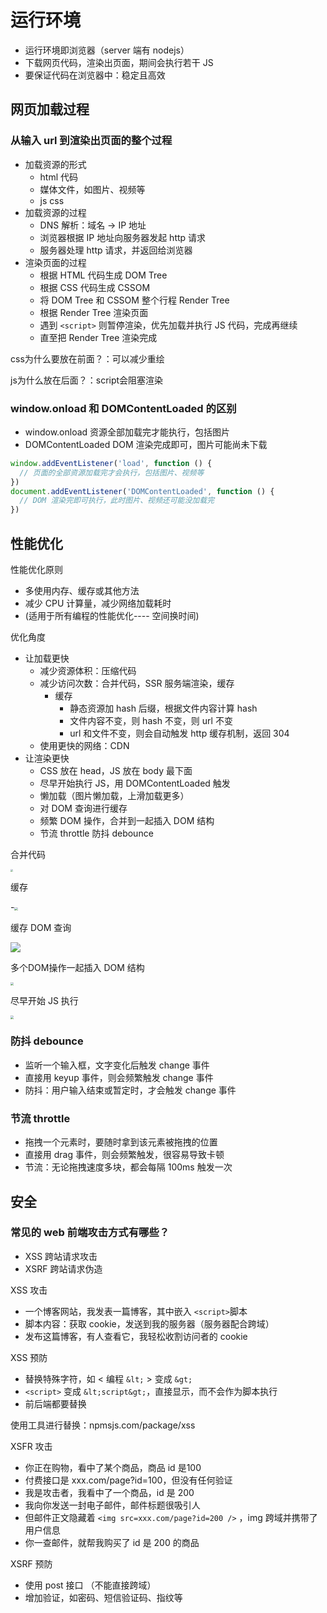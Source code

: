 # 运行环境

- 运行环境即浏览器（server 端有 nodejs）
- 下载网页代码，渲染出页面，期间会执行若干 JS
- 要保证代码在浏览器中：稳定且高效

## 网页加载过程

### 从输入 url 到渲染出页面的整个过程

- 加载资源的形式
  - html 代码
  - 媒体文件，如图片、视频等
  - js css
- 加载资源的过程
  - DNS 解析：域名 -> IP 地址
  - 浏览器根据 IP 地址向服务器发起 http 请求
  - 服务器处理 http 请求，并返回给浏览器
- 渲染页面的过程
  - 根据 HTML 代码生成 DOM Tree
  - 根据 CSS 代码生成 CSSOM
  - 将 DOM Tree 和 CSSOM 整个行程 Render Tree
  - 根据 Render Tree 渲染页面
  - 遇到 `<script>` 则暂停渲染，优先加载并执行 JS 代码，完成再继续
  - 直至把 Render Tree 渲染完成

css为什么要放在前面？：可以减少重绘

js为什么放在后面？：script会阻塞渲染

### window.onload 和 DOMContentLoaded 的区别

- window.onload 资源全部加载完才能执行，包括图片
- DOMContentLoaded DOM 渲染完成即可，图片可能尚未下载

```js
window.addEventListener('load', function () {
  // 页面的全部资源加载完才会执行，包括图片、视频等
})
document.addEventListener('DOMContentLoaded', function () {
  // DOM 渲染完即可执行，此时图片、视频还可能没加载完
})
```



## 性能优化

性能优化原则

- 多使用内存、缓存或其他方法
- 减少 CPU 计算量，减少网络加载耗时
- (适用于所有编程的性能优化---- 空间换时间)

优化角度

- 让加载更快
  - 减少资源体积：压缩代码
  - 减少访问次数：合并代码，SSR 服务端渲染，缓存
    - 缓存
      - 静态资源加 hash 后缀，根据文件内容计算 hash
      - 文件内容不变，则 hash 不变，则 url 不变
      - url 和文件不变，则会自动触发 http 缓存机制，返回 304
  - 使用更快的网络：CDN
- 让渲染更快
  - CSS 放在 head，JS 放在 body 最下面
  - 尽早开始执行 JS，用 DOMContentLoaded 触发
  - 懒加载（图片懒加载，上滑加载更多）
  - 对 DOM 查询进行缓存
  - 频繁 DOM 操作，合并到一起插入 DOM 结构
  - 节流 throttle 防抖 debounce

合并代码

<img src="http://cdn.wangtongmeng.com/20240729154020.png" style="zoom:25%;" />

缓存

-<img src="/Users/wtm/fe/notes/docs/fe/interview/assets/image-20240729154116355.png" style="zoom:33%;" />

缓存 DOM 查询

![](http://cdn.wangtongmeng.com/20240729154805.png)

多个DOM操作一起插入 DOM 结构

<img src="http://cdn.wangtongmeng.com/20240729154942.png" style="zoom:33%;" />

尽早开始 JS 执行

<img src="http://cdn.wangtongmeng.com/20240729155116.png" style="zoom:33%;" />

### 防抖 debounce

- 监听一个输入框，文字变化后触发 change 事件
- 直接用 keyup 事件，则会频繁触发 change 事件
- 防抖：用户输入结束或暂定时，才会触发 change 事件

### 节流 throttle

- 拖拽一个元素时，要随时拿到该元素被拖拽的位置
- 直接用 drag 事件，则会频繁触发，很容易导致卡顿
- 节流：无论拖拽速度多块，都会每隔 100ms 触发一次

## 安全

### 常见的 web 前端攻击方式有哪些？

- XSS 跨站请求攻击
- XSRF 跨站请求伪造

XSS 攻击

- 一个博客网站，我发表一篇博客，其中嵌入 `<script>`脚本
- 脚本内容：获取 cookie，发送到我的服务器（服务器配合跨域）
- 发布这篇博客，有人查看它，我轻松收割访问者的 cookie

XSS 预防

- 替换特殊字符，如 < 编程 `&lt;` > 变成 `&gt;`
- `<script>` 变成 `&lt;script&gt;`，直接显示，而不会作为脚本执行
- 前后端都要替换

使用工具进行替换：npmsjs.com/package/xss

XSFR 攻击

- 你正在购物，看中了某个商品，商品 id 是100
- 付费接口是 xxx.com/page?id=100，但没有任何验证
- 我是攻击者，我看中了一个商品，id 是 200
- 我向你发送一封电子邮件，邮件标题很吸引人
- 但邮件正文隐藏着 `<img src=xxx.com/page?id=200 />` ，img 跨域并携带了用户信息
- 你一查邮件，就帮我购买了 id 是 200 的商品

XSRF 预防

- 使用 post 接口 （不能直接跨域）
- 增加验证，如密码、短信验证码、指纹等